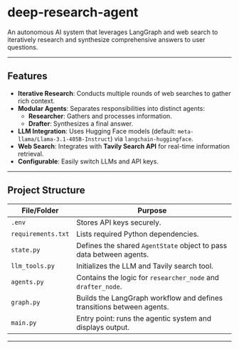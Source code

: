 # deep-research-agent
An autonomous AI system that leverages LangGraph and web search to iteratively research and synthesize comprehensive answers to user questions.

---

## Features

- **Iterative Research**: Conducts multiple rounds of web searches to gather rich context.
- **Modular Agents**: Separates responsibilities into distinct agents:
  - **Researcher**: Gathers and processes information.
  - **Drafter**: Synthesizes a final answer.
- **LLM Integration**: Uses Hugging Face models (default: `meta-llama/Llama-3.1-405B-Instruct`) via `langchain-huggingface`.
- **Web Search**: Integrates with **Tavily Search API** for real-time information retrieval.
- **Configurable**: Easily switch LLMs and API keys.

---

## Project Structure

| File/Folder       | Purpose |
|-------------------|---------|
| `.env`            | Stores API keys securely. |
| `requirements.txt`| Lists required Python dependencies. |
| `state.py`        | Defines the shared `AgentState` object to pass data between agents. |
| `llm_tools.py`    | Initializes the LLM and Tavily search tool. |
| `agents.py`       | Contains the logic for `researcher_node` and `drafter_node`. |
| `graph.py`        | Builds the LangGraph workflow and defines transitions between agents. |
| `main.py`         | Entry point: runs the agentic system and displays output. |

---
